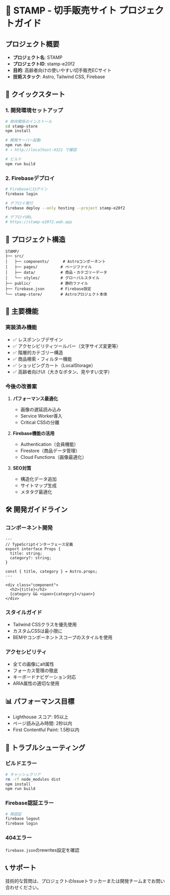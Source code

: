 # 🏪 STAMP - 切手販売サイト プロジェクトガイド

## プロジェクト概要
- **プロジェクト名**: STAMP
- **プロジェクトID**: stamp-e20f2
- **目的**: 高齢者向けの使いやすい切手販売ECサイト
- **技術スタック**: Astro, Tailwind CSS, Firebase

## 🚀 クイックスタート

### 1. 開発環境セットアップ
```bash
# 依存関係のインストール
cd stamp-store
npm install

# 開発サーバー起動
npm run dev
# → http://localhost:4321 で確認

# ビルド
npm run build
```

### 2. Firebaseデプロイ
```bash
# Firebaseにログイン
firebase login

# デプロイ実行
firebase deploy --only hosting --project stamp-e20f2

# デプロイURL
# https://stamp-e20f2.web.app
```

## 📁 プロジェクト構造
```
STAMP/
├── src/
│   ├── components/      # Astroコンポーネント
│   ├── pages/          # ページファイル
│   ├── data/           # 商品・カテゴリーデータ
│   └── styles/         # グローバルスタイル
├── public/             # 静的ファイル
├── firebase.json       # Firebase設定
└── stamp-store/        # Astroプロジェクト本体
```

## 🎯 主要機能

### 実装済み機能
- ✅ レスポンシブデザイン
- ✅ アクセシビリティツールバー（文字サイズ変更等）
- ✅ 階層的カテゴリー構造
- ✅ 商品検索・フィルター機能
- ✅ ショッピングカート（LocalStorage）
- ✅ 高齢者向けUI（大きなボタン、見やすい文字）

### 今後の改善案
1. **パフォーマンス最適化**
   - 画像の遅延読み込み
   - Service Worker導入
   - Critical CSSの分離

2. **Firebase機能の活用**
   - Authentication（会員機能）
   - Firestore（商品データ管理）
   - Cloud Functions（画像最適化）

3. **SEO対策**
   - 構造化データ追加
   - サイトマップ生成
   - メタタグ最適化

## 🛠️ 開発ガイドライン

### コンポーネント開発
```astro
---
// TypeScriptインターフェース定義
export interface Props {
  title: string;
  category?: string;
}

const { title, category } = Astro.props;
---

<div class="component">
  <h2>{title}</h2>
  {category && <span>{category}</span>}
</div>
```

### スタイルガイド
- Tailwind CSSクラスを優先使用
- カスタムCSSは最小限に
- BEMやコンポーネントスコープのスタイルを使用

### アクセシビリティ
- 全ての画像にalt属性
- フォーカス管理の徹底
- キーボードナビゲーション対応
- ARIA属性の適切な使用

## 📊 パフォーマンス目標
- Lighthouse スコア: 95以上
- ページ読み込み時間: 2秒以内
- First Contentful Paint: 1.5秒以内

## 🚨 トラブルシューティング

### ビルドエラー
```bash
# キャッシュクリア
rm -rf node_modules dist
npm install
npm run build
```

### Firebase認証エラー
```bash
# 再認証
firebase logout
firebase login
```

### 404エラー
`firebase.json`のrewrites設定を確認

## 📞 サポート
技術的な質問は、プロジェクトのIssueトラッカーまたは開発チームまでお問い合わせください。